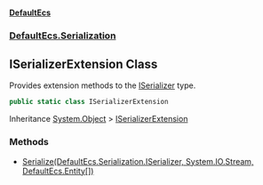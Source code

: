 #### [DefaultEcs](./index.md 'index')
### [DefaultEcs.Serialization](./DefaultEcs-Serialization.md 'DefaultEcs.Serialization')
## ISerializerExtension Class
Provides extension methods to the [ISerializer](./DefaultEcs-Serialization-ISerializer.md 'DefaultEcs.Serialization.ISerializer') type.  
```C#
public static class ISerializerExtension
```
Inheritance [System.Object](https://docs.microsoft.com/en-us/dotnet/api/System.Object 'System.Object') &gt; [ISerializerExtension](./DefaultEcs-Serialization-ISerializerExtension.md 'DefaultEcs.Serialization.ISerializerExtension')  
### Methods
- [Serialize(DefaultEcs.Serialization.ISerializer, System.IO.Stream, DefaultEcs.Entity[])](./DefaultEcs-Serialization-ISerializerExtension-Serialize(DefaultEcs-Serialization-ISerializer_System-IO-Stream_DefaultEcs-Entity--).md 'DefaultEcs.Serialization.ISerializerExtension.Serialize(DefaultEcs.Serialization.ISerializer, System.IO.Stream, DefaultEcs.Entity[])')

